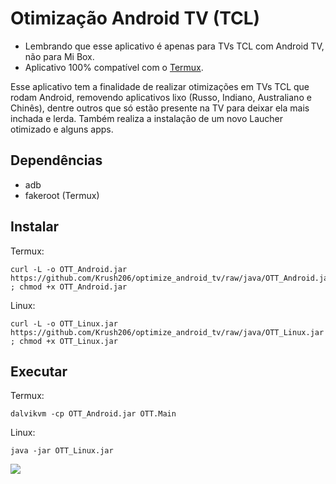# Otimização Android TV (TCL)
* Lembrando que esse aplicativo é apenas para TVs TCL com Android TV, não para Mi Box.
* Aplicativo 100% compatível com o [Termux](https://f-droid.org/en/packages/com.termux).

Esse aplicativo tem a finalidade de realizar otimizações em TVs TCL que rodam Android, removendo aplicativos lixo (Russo, Indiano, Australiano e Chinês), dentre outros que só estão presente na TV para deixar ela mais inchada e lerda. Também realiza a instalação de um novo Laucher otimizado e alguns apps.

## Dependências
* adb
* fakeroot (Termux)

## Instalar
Termux:
```
curl -L -o OTT_Android.jar https://github.com/Krush206/optimize_android_tv/raw/java/OTT_Android.jar ; chmod +x OTT_Android.jar
```
Linux:
```
curl -L -o OTT_Linux.jar https://github.com/Krush206/optimize_android_tv/raw/java/OTT_Linux.jar ; chmod +x OTT_Linux.jar
```

## Executar
Termux:
```
dalvikvm -cp OTT_Android.jar OTT.Main
```
Linux:
```
java -jar OTT_Linux.jar
```

![](https://user-images.githubusercontent.com/981368/164873999-f7318e15-7b8e-42fa-b1fd-71ee4505753d.png)
